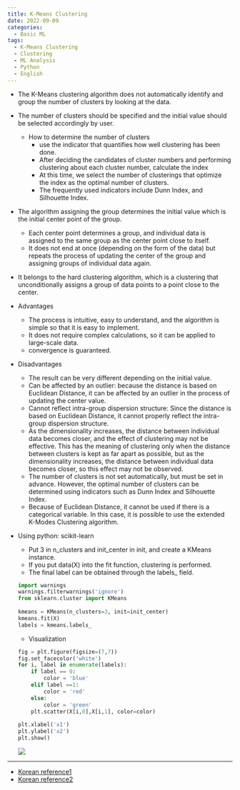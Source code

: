 ```yaml
---
title: K-Means Clustering
date: 2022-09-09
categories:
  - Basic ML
tags: 
  - K-Means Clustering
  - Clustering
  - ML Analysis
  - Python
  - English
---
```



- The K-Means clustering algorithm does not automatically identify and group the number of clusters by looking at the data.
- The number of clusters should be specified and the initial value should be selected accordingly by user.
    - How to determine the number of clusters
        - use the indicator that quantifies how well clustering has been done.
        - After deciding the candidates of cluster numbers and performing clustering about each cluster number, calculate the index
        - At this time, we select the number of clusterings that optimize the index as the optimal number of clusters.
        - The frequently used indicators include Dunn Index, and Silhouette Index.
- The algorithm assigning the group determines the initial value which is the initial center point of the group.
    - Each center point determines a group, and individual data is assigned to the same group as the center point close to itself.
    - It does not end at once (depending on the form of the data) but repeats the process of updating the center of the group and assigning groups of individual data again.
- It belongs to the hard clustering algorithm, which is a clustering that unconditionally assigns a group of data points to a point close to the center.
- Advantages
    - The process is intuitive, easy to understand, and the algorithm is simple so that it is easy to implement.
    - It does not require complex calculations, so it can be applied to large-scale data.
    - convergence is guaranteed.
- Disadvantages
    - The result can be very different depending on the initial value.
    - Can be affected by an outlier: because the distance is based on Euclidean Distance, it can be affected by an outlier in the process of updating the center value.
    - Cannot reflect intra-group dispersion structure: Since the distance is based on Euclidean Distance, it cannot properly reflect the intra-group dispersion structure.
    - As the dimensionality increases, the distance between individual data becomes closer, and the effect of clustering may not be effective.
    This has the meaning of clustering only when the distance between clusters is kept as far apart as possible, but as the dimensionality increases, the distance between individual data becomes closer, so this effect may not be observed.
    - The number of clusters is not set automatically, but must be set in advance. However, the optimal number of clusters can be determined using indicators such as Dunn Index and Silhouette Index.
    - Because of Euclidean Distance, it cannot be used if there is a categorical variable. In this case, it is possible to use the extended K-Modes Clustering algorithm.
- Using python: scikit-learn
    - Put 3 in n_clusters and init_center in init, and create a KMeans instance.
    - If you put data(X) into the fit function, clustering is performed.
    - The final label can be obtained through the labels_ field.
    
    ```python
    import warnings
    warnings.filterwarnings('ignore')
    from sklearn.cluster import KMeans
     
    kmeans = KMeans(n_clusters=3, init=init_center)
    kmeans.fit(X)
    labels = kmeans.labels_
    ```
    
    - Visualization
    
    ```python
    fig = plt.figure(figsize=(7,7))
    fig.set_facecolor('white')
    for i, label in enumerate(labels):
        if label == 0:
            color = 'blue'
        elif label ==1:
            color = 'red'
        else:
            color = 'green'
        plt.scatter(X[i,0],X[i,1], color=color)
        
    plt.xlabel('x1')
    plt.ylabel('x2')
    plt.show()
    ```

    ![](images/K-Means_Clustering/Untitled.png)

---
- [Korean reference1](https://zephyrus1111.tistory.com/179)
- [Korean reference2](https://github.com/mahesh147/KMeans-Clustering)